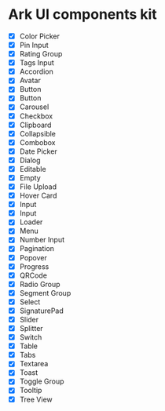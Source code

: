 # Ark UI components kit

- [x] Color Picker
- [x] Pin Input
- [x] Rating Group
- [x] Tags Input
- [x] Accordion
- [x] Avatar
- [x] Button
- [x] Button
- [x] Carousel
- [x] Checkbox
- [x] Clipboard
- [x] Collapsible
- [x] Combobox
- [x] Date Picker
- [x] Dialog
- [x] Editable
- [x] Empty
- [x] File Upload
- [x] Hover Card
- [x] Input
- [x] Input
- [x] Loader
- [x] Menu
- [x] Number Input
- [x] Pagination
- [x] Popover
- [x] Progress
- [x] QRCode
- [x] Radio Group
- [x] Segment Group
- [x] Select
- [x] SignaturePad
- [x] Slider
- [x] Splitter
- [x] Switch
- [x] Table
- [x] Tabs
- [x] Textarea
- [x] Toast
- [x] Toggle Group
- [x] Tooltip
- [x] Tree View
